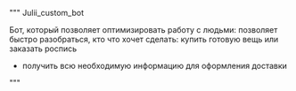 """ Julii_custom_bot

Бот, который позволяет оптимизировать работу с людьми: 
позволяет быстро разобраться, кто что хочет сделать: купить готовую вещь или заказать роспись
+ получить всю необходимую информацию для оформления доставки

"""